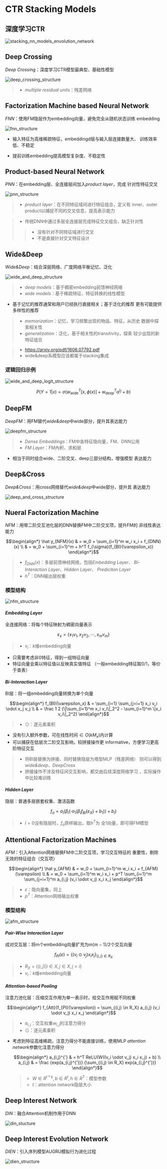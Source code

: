 #	CTR Stacking Models

##	深度学习CTR

![stacking_nn_models_envolution_network](imgs/stacking_nn_models_envolution_network.png)

##	Deep Crossing

*Deep Crossing*：深度学习CTR模型最典型、基础性模型

![deep_crossing_structure](imgs/deep_crossing_structure.png)

> - *multiple residual units*：残差网络

##	Factorization Machine based Neural Network

*FNN*：使用FM隐层作为embedding向量，避免完全从随机状态训练
embedding

![fnn_structure](imgs/fnn_structure.png)

-	输入特征为高维稀疏特征，embeddingd层与输入层连接数量大、
	训练效率低、不稳定

-	提前训练embedding提高模型复杂度、不稳定性

##	Product-based Neural Network

*PNN*：在embedding层、全连接层间加入*product layer*，完成
针对性特征交叉

![pnn_structure](imgs/pnn_structure.png)

> - *product layer*：在不同特征域间进行特征组合，定义有
	inner、outer product以捕捉不同的交叉信息，提高表示能力

> - 传统DNN中通过多层全连接层完成特征交叉组合，缺乏针对性
> > -	没有针对不同特征域进行交叉
> > -	不是直接针对交叉特征设计

##	Wide&Deep

*Wide&Deep*：结合深层网络、广度网络平衡记忆、泛化

![wide_and_deep_structure](imgs/wide_and_deep_structure.png)

> - *deep models*：基于稠密embedding前馈神经网络
> - *wide models*：基于稀疏特征、特征转换的线性模型

-	基于记忆的推荐通常和用户已经执行直接相关；基于泛化的推荐
	更有可能提供多样性的推荐

> - *memorization*：记忆，学习频繁出现的物品、特征，从历史
	数据中探索相关性
> - *generalization*：泛化，基于相关性的transitivity，探索
	较少出现的新特征组合

> - <https://arxiv.org/pdf/1606.07792.pdf>
> - wide&deep系模型应该都属于stacking集成

###	逻辑回归示例

![wide_and_deep_logit_structure](imgs/wide_and_deep_logit_structure.png)

$$
P(Y=1|x) = \sigma(w_{wide}^T[x, \phi(x)] + w_{deep}^T
	\alpha^{l_f} + b)
$$

##	DeepFM

*DeepFM*：用FM替代*wide&deep*中wide部分，提升其表达能力

![deepfm_structure](imgs/deepfm_structure.png)

> - *Dense Embeddings*：FM中各特征隐向量，FM、DNN公用
> - *FM Layer*：FM內积、求和层

-	相当于同时组合wide、二阶交叉、deep三部分结构，增强模型
	表达能力

##	Deep&Cross

*Deep&Cross*：用cross网络替代*wide&deep*中wide部分，提升其
表达能力

![deep_and_cross_structure](imgs/deep_and_cross_structure.png)

##	Nueral Factorization Machine

*NFM*：用带二阶交互池化层的DNN替换FM中二阶交叉项，提升FM的
非线性表达能力

$$\begin{align*}
\hat y_{NFM}(x) & = w_0 + \sum_{i=1}^m w_i x_i + f_{DNN}(x) \\
& = w_0 + \sum_{i=1}^m + h^T f_{\sigma}(f_{BI}(\varepsilon_x))
\end{align*}$$

> - $f_{DNN}(x)$：多层前馈神经网络，包括*Embedding Layer*、
	*Bi-Interaction Layer*、*Hidden Layer*、
	*Prediciton Layer*
> - $h^T$：DNN输出层权重

###	模型结构

![nfm_structure](imgs/nfm_structure.png)

####	*Embedding Layer*

全连接网络：将每个特征映射为稠密向量表示

$$
\varepsilon_x = \{x_1v_1, x_2v_2, \cdots, x_mv_m\}
$$

> - $v_i$：$k$维embedding向量

-	只需要考虑非0特征，得到一组特征向量
-	特征向量会乘以特征值以反映真实值特征
	（一般embedding特征取0/1，等价于查表）

####	*Bi-Interaction Layer*

BI层：将一组embedding向量转换为单个向量

$$\begin{align*}
f_(BI)(\varepsilon_x) & = \sum_{i=1} \sum_{j=i+1}
	x_i v_i \odot x_j v_j \\
& = \frac 1 2 (\|\sum_{i=1}^m x_i v_i\|_2^2 -
	\sum_{i=1}^m \|x_i v_i\|_2^2)
\end{align*}$$

> - $\odot$：逐元素乘积

-	没有引入额外参数，可在线性时间$\in O(kM_x)$内计算
-	可以捕获在低层次二阶交互影响，较拼接操作更
	informative，方便学习更高阶特征交互

> - 将BI层替换为拼接、同时替换隐层为塔型MLP（残差网络）
	则可以得到*wide&deep*、*DeepCross*
> - 拼接操作不涉及特征间交互影响，都交由后续深度网络学习
	，实际操作中比较难训练

####	*Hidden Layer* 

隐层：普通多层嵌套权重、激活函数

$$
f_{\sigma} = \sigma_l(\beta_l (\cdot 
	\sigma_1(\beta_l f_{BI}(\varepsilon_X) + b_1)) + b_l)
$$

> - $l=0$没有隐层时，$f_{\sigma}$原样输出，取$h^T$为
	全1向量，即可得FM模型

##	Attentional Factorization Machines

*AFM*：引入Attention网络替换FM中二阶交互项，学习交互特征的
重要性，剔除无效的特征组合（交互项）

$$\begin{align*}
\hat y_{AFM} & = w_0 + \sum_{i=1}^m w_i x_i +
	f_{AFM}(\varepsilon) \\
& = w_0 + \sum_{i=1}^m w_i x_i + p^T \sum_{i=1}^m \sum_{j=i+1}^m
	a_{i,j} (v_i \odot v_j) x_i x_j
\end{align*}$$

> - $\varepsilon$：隐向量集，同上
> - $p^T$：Attention网络输出权重

###	模型结构

![afm_structure](imgs/afm_structure.png)

####	*Pair-Wise Interaction Layer*

成对交互层：将m个embedding向量扩充为$m(m-1)/2$个交互向量

$$
f_{PI}(\varepsilon) = \{(v_i \odot v_j) x_i x_j\}_{(i,j) \in R_X}
$$

> - $R_X = \{(i,j) | i \in X, j \in X, j > i \}$
> - $v_i$：$k$维embedding向量

####	*Attention-based Pooling*

注意力池化层：压缩交互作用为单一表示时，给交互作用赋不同权重

$$\begin{align*}
f_{Att}(f_{PI}(\varepsilon)) = \sum_{(i,j) \in R_X}
	a_{i,j} (v_i \odot v_j) x_i x_j
\end{align*}$$

> - $a_{i,j}$：交互权重$w_{i,j}$的注意力得分
> - $\odot$：逐元素乘积

-	考虑到特征高维稀疏，注意力得分不能直接训练，使用MLP
	*attention network*参数化注意力得分

	$$\begin{align*}
	a_{i,j}^{'} & = h^T ReLU(W((v_i \odot v_j) x_i x_j) + b) \\
	a_{i,j} & = \frac {exp(a_{i,j}^{'})}
		{\sum_{(i,j) \in R_X} exp(a_{i,j}^{'})}
	\end{align*}$$

	> - $W \in R^{t*k}, b \in R^t, h \in R^T$：模型参数
	> - $t$：attention network隐层大小

##	Deep Interest Network

*DIN*：融合Attention机制作用于DNN

![din_stucture](imgs/din_structure.png)

##	Deep Interest Evolution Network

*DIEN*：引入序列模型AUGRU模拟行为进化过程

![dien_structure](imgs/dien_structure.png)



